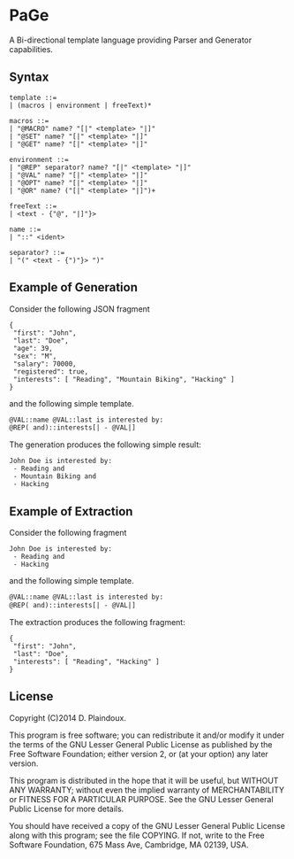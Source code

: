 # PaGe

A Bi-directional template language providing Parser and Generator capabilities.

## Syntax

```
template ::=
| (macros | environment | freeText)*

macros ::=
| "@MACRO" name? "[|" <template> "|]"
| "@SET" name? "[|" <template> "|]"
| "@GET" name? "[|" <template> "|]"

environment ::=
| "@REP" separator? name? "[|" <template> "|]"
| "@VAL" name? "[|" <template> "|]"
| "@OPT" name? "[|" <template> "|]"
| "@OR" name? ("[|" <template> "|]")+

freeText ::=
| <text - {"@", "|]"}>

name ::=
| "::" <ident>

separator? ::=
| "(" <text - {")"}> ")"
```

## Example of Generation

Consider the following JSON fragment

```
{
 "first": "John",
 "last": "Doe",
 "age": 39,
 "sex": "M",
 "salary": 70000,
 "registered": true,
 "interests": [ "Reading", "Mountain Biking", "Hacking" ]
}
```

and the following simple template.

```html
@VAL::name @VAL::last is interested by:
@REP( and)::interests[| - @VAL|]
```

The generation produces the following simple result:

```
John Doe is interested by:
 - Reading and
 - Mountain Biking and
 - Hacking
```

## Example of Extraction

Consider the following fragment

```
John Doe is interested by:
 - Reading and
 - Hacking
```

and the following simple template.

```html
@VAL::name @VAL::last is interested by:
@REP( and)::interests[| - @VAL|]
```

The extraction produces the following fragment:

```
{
 "first": "John",
 "last": "Doe",
 "interests": [ "Reading", "Hacking" ]
}
```

## License

Copyright (C)2014 D. Plaindoux.

This program is free software; you can redistribute it and/or modify it
under the terms of the GNU Lesser General Public License as published
by the Free Software Foundation; either version 2, or (at your option) any
later version.

This program is distributed in the hope that it will be useful,
but WITHOUT ANY WARRANTY; without even the implied warranty of
MERCHANTABILITY or FITNESS FOR A PARTICULAR PURPOSE.  See the
GNU Lesser General Public License for more details.

You should have received a copy of the GNU Lesser General Public License
along with this program; see the file COPYING.  If not, write to
the Free Software Foundation, 675 Mass Ave, Cambridge, MA 02139, USA.
